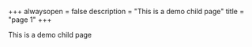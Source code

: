+++
alwaysopen = false
description = "This is a demo child page"
title = "page 1"
+++

This is a demo child page